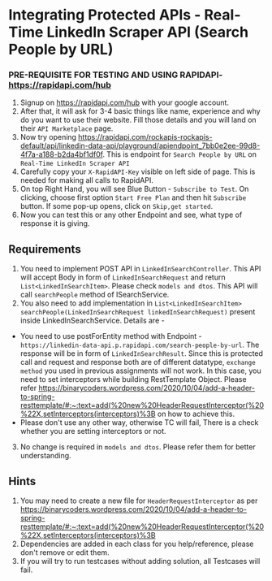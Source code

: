 # Integrating Protected APIs - Real-Time LinkedIn Scraper API (Search People by URL)

### PRE-REQUISITE FOR TESTING AND USING RAPIDAPI- https://rapidapi.com/hub
1. Signup on https://rapidapi.com/hub with your google account.
2. After that, it will ask for 3-4 basic things like name, experience and why do you want to use their website. Fill those details and you will land on their `API Marketplace` page.
3. Now try opening https://rapidapi.com/rockapis-rockapis-default/api/linkedin-data-api/playground/apiendpoint_7bb0e2ee-99d8-4f7a-a188-b2da4bf1df0f. This is endpoint for `Search People by URL` on `Real-Time LinkedIn Scraper API`
4. Carefully copy your `X-RapidAPI-Key` visible on left side of page. This is needed for making all calls to RapidAPI.
5. On top Right Hand, you will see Blue Button - `Subscribe to Test`. On clicking, choose first option `Start Free Plan` and then hit `Subscribe` button. If some pop-up opens, click on `Skip,get started`.
6. Now you can test this or any other Endpoint and see, what type of response it is giving.

## Requirements
1. You need to implement POST API in `LinkedInSearchController`. This API will accept Body in form of `LinkedInSearchRequest` and return `List<LinkedInSearchItem>`. Please check `models and dtos`. This API will call `searchPeople` method of ISearchService.
2. You also need to add implementation in `List<LinkedInSearchItem> searchPeople(LinkedInSearchRequest linkedInSearchRequest)` present inside LinkedInSearchService. Details are -
 - You need to use postForEntity method with Endpoint - `https://linkedin-data-api.p.rapidapi.com/search-people-by-url`. The response will be in form of `LinkedInSearchResult`. Since this is protected call and request and response both are of different datatype, `exchange method` you used in previous assignments will not work. In this case, you need to set interceptors while building RestTemplate Object. Please refer https://binarycoders.wordpress.com/2020/10/04/add-a-header-to-spring-resttemplate/#:~:text=add(%20new%20HeaderRequestInterceptor(%20%22X,setInterceptors(interceptors)%3B on how to achieve this. 
 - Please don't use any other way, otherwise TC will fail, There is a check whether you are setting interceptors or not.
3. No change is required in `models and dtos`. Please refer them for better understanding.

## Hints

1. You may need to create a new file for `HeaderRequestInterceptor` as per https://binarycoders.wordpress.com/2020/10/04/add-a-header-to-spring-resttemplate/#:~:text=add(%20new%20HeaderRequestInterceptor(%20%22X,setInterceptors(interceptors)%3B
2. Dependencies are added in each class for you help/reference, please don't remove or edit them.
3. If you will try to run testcases without adding solution, all Testcases will fail.